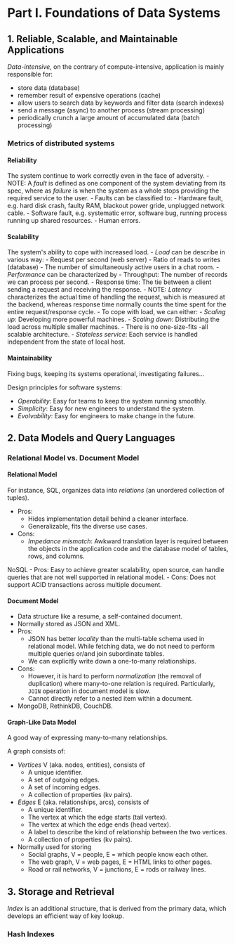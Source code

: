 # Part I. Foundations of Data Systems
## 1. Reliable, Scalable, and Maintainable Applications
*Data-intensive*, on the contrary of compute-intensive, application is mainly 
responsible for:
- store data (database)
- remember result of expensive operations (cache)
- allow users to search data by keywords and filter data (search indexes)
- send a message (async) to another process (stream processing)
- periodically crunch a large amount of accumulated data (batch processing)

### Metrics of distributed systems
#### Reliability
The system continue to work correctly even in the face of adversity.
    - NOTE: A *fault* is defined as one component of the system deviating from 
        its spec, where as *failure* is when the system as a whole stops 
        providing the required service to the user.
    - Faults can be classified to:
        - Hardware fault, e.g. hard disk crash, faulty RAM, blackout power 
            gride, unplugged network cable.
        - Software fault, e.g. systematic error, software bug, running process 
            running up shared resources.
        - Human errors.

#### Scalability
The system's ability to cope with increased load.
    - *Load* can be describe in various way: 
        - Request per second (web server)
        - Ratio of reads to writes (database)
        - The number of simultaneously active users in a chat room.
    - *Performance* can be characterized by
        - Throughput: The number of records we can process per second.
        - Response time: The tie between a client sending a request and 
            receiving the response.
            - NOTE: *Latency* characterizes the actual time of handling the 
                request, which is measured at the backend, whereas response 
                time normally counts the time spent for the entire 
                request/response cycle.
    - To cope with load, we can either:
        - *Scaling up*: Developing more powerful machines.
        - *Scaling down*: Distributing the load across multiple smaller machines.
        - There is no one-size-fits -all scalable architecture.
        - *Stateless service*: Each service is handled independent from the state of local host.

#### Maintainability 
Fixing bugs, keeping its systems operational, investigating failures...

Design principles for software systems:
- *Operability*: Easy for teams to keep the system running smoothly.
- *Simplicity*: Easy for new engineers to understand the system.
- *Evolvability*: Easy for engineers to make change in the future.

## 2. Data Models and Query Languages
### Relational Model vs. Document Model
#### Relational Model
For instance, SQL, organizes data into *relations* (an unordered collection of tuples).
- Pros: 
    - Hides implementation detail behind a cleaner interface.
    - Generalizable, fits the diverse use cases.
- Cons: 
    - *Impedance mismatch*: Awkward translation layer is required between the objects in the application code and the database model of tables, rows, and columns. 

NoSQL
    - Pros: Easy to achieve greater scalability, open source, can handle queries that are not well supported in relational model.
    - Cons: Does not support ACID transactions across multiple document.

#### Document Model
- Data structure like a resume, a self-contained document.
- Normally stored as JSON and XML.
- Pros:
    - JSON has better *locality* than the multi-table schema used in relational model. While fetching data, we do not need to perform multiple queries or/and join subordinate tables.
    - We can explicitly write down a one-to-many relationships.
- Cons:
    - However, it is hard to perform *normalization* (the removal of duplication) where many-to-one relation is required. Particularly, `JOIN` operation in document model is slow.
    - Cannot directly refer to a nested item within a document.
- MongoDB, RethinkDB, CouchDB.

#### Graph-Like Data Model
A good way of expressing many-to-many relationships.

A graph consists of:
- *Vertices* V (aka. nodes, entities), consists of 
    - A unique identifier.
    - A set of outgoing edges.
    - A set of incoming edges.
    - A collection of properties (kv pairs).
- *Edges* E (aka. relationships, arcs), consists of 
    - A unique identifier.
    - The vertex at which the edge starts (tail vertex).
    - The vertex at which the edge ends (head vertex).
    - A label to describe the kind of relationship between the two vertices.
    - A collection of properties (kv pairs).
- Normally used for storing 
    - Social graphs, V = people, E = which people know each other.
    - The web graph, V = web pages, E = HTML links to other pages.
    - Road or rail networks, V = junctions, E = rods or railway lines.

## 3. Storage and Retrieval 
*Index* is an additional structure, that is derived from the primary data, which develops an efficient way of key lookup.

### Hash Indexes

